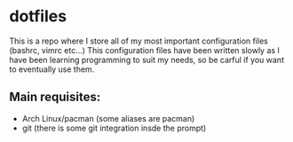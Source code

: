 # dotfiles
This is a repo where I store all of my most important configuration files (bashrc, vimrc etc...)
This configuration files have been written slowly as I have been learning programming to suit my needs, so be carful if you want to
eventually use them.
## Main requisites:
- Arch Linux/pacman (some aliases are pacman)
- git (there is some git integration insde the prompt)
